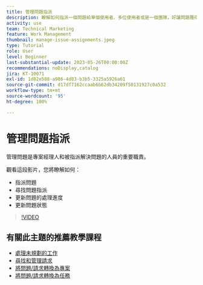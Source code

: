 ```yaml
---
title: 管理問題指派
description: 瞭解如何指派一個問題給單個使用者、多位使用者或是一個團隊，好讓問題獲得解決。
activity: use
team: Technical Marketing
feature: Work Management
thumbnail: manage-issue-assignments.jpeg
type: Tutorial
role: User
level: Beginner
last-substantial-update: 2023-05-26T00:00:00Z
recommendations: noDisplay,catalog
jira: KT-10071
exl-id: 1d82e588-a986-4d83-b3b5-3325a5926a61
source-git-commit: d17df7162ccaab6b62db34209f50131927c0a532
workflow-type: tm+mt
source-wordcount: '95'
ht-degree: 100%

---
```


# 管理問題指派

管理問題是專案經理人和被指派解決問題的人員的重要職責。

觀看這段影片，您將瞭解如何：

* 指派問題
* 尋找問題指派
* 更新問題的處理進度
* 更新問題狀態

>[!VIDEO](https://video.tv.adobe.com/v/3419931/?quality=12&learn=on&enablevpops)

## 有關此主題的推薦教學課程

* [處理未規劃的工作](/help/manage-work/issues-requests/handle-unplanned-work.md)
* [尋找和管理請求](/help/manage-work/issues-requests/find-requests.md)
* [將問題/請求轉換為專案](/help/manage-work/issues-requests/create-a-project-from-a-request.md)
* [將問題/請求轉換為任務](/help/manage-work/issues-requests/convert-issues-to-other-work-items.md)
